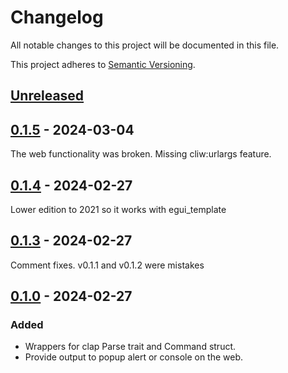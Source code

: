 # Changelog

All notable changes to this project will be documented in this file.

This project adheres to [Semantic Versioning](https://semver.org/spec/v2.0.0.html).

## [Unreleased]

## [0.1.5] - 2024-03-04
The web functionality was broken.  Missing cliw:urlargs feature.

## [0.1.4] - 2024-02-27
Lower edition to 2021 so it works with egui_template

## [0.1.3] - 2024-02-27
Comment fixes.
 v0.1.1 and v0.1.2 were mistakes

## [0.1.0] - 2024-02-27

### Added
 * Wrappers for clap Parse trait and Command struct.
 * Provide output to popup alert or console on the web.

[unreleased]: https://github.com/stonerfish/we_clap/compare/v0.1.5...HEAD
[0.1.5]: https://github.com/stonerfish/we_clap/releases/tag/v0.1.4
[0.1.4]: https://github.com/stonerfish/we_clap/releases/tag/v0.1.4
[0.1.3]: https://github.com/stonerfish/we_clap/releases/tag/v0.1.3
[0.1.0]: https://github.com/stonerfish/we_clap/releases/tag/v0.1.0
